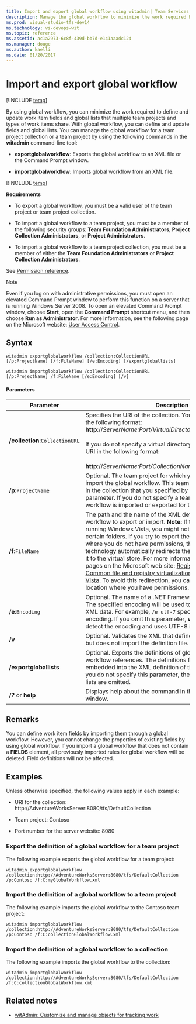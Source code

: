 ```yaml
---
title: Import and export global workflow using witadmin| Team Services & TFS
description: Manage the global workflow to minimize the work required by defining and updating the work item fields and global lists that multiple team projects and types of work items share - Team Foundation Server (TFS)
ms.prod: visual-studio-tfs-dev14
ms.technology: vs-devops-wit
ms.topic: reference
ms.assetid: ac1a2973-6c8f-439d-bb7d-e141aaadc124
ms.manager: douge
ms.author: kaelli
ms.date: 01/20/2017
---
```


# Import and export global workflow

[!INCLUDE [temp](../../_shared/customization-witadmin-plus-version-header.md)]

By using global workflow, you can minimize the work required to define and update work item fields and global lists that multiple team projects and types of work items share. With global workflow, you can define and update fields and global lists. You can manage the global workflow for a team project collection or a team project by using the following commands in the **witadmin** command-line tool:  
  
-   **exportglobalworkflow**:  Exports the global workflow to an XML file or the Command Prompt window.  
  
-   **importglobalworkflow**:  Imports global workflow from an XML file.  
  
[!INCLUDE [temp](../../_shared/witadmin-run-tool.md)]  

  
 **Requirements**  
  
-   To export a global workflow, you must be a valid user of the team project or team project collection.  
  
-   To import a global workflow to a team project, you must be a member of the following security groups: **Team Foundation Administrators**, **Project Collection Administrators**, or **Project Administrators**.  
  
-   To import a global workflow to a team project collection, you must be a member of either the **Team Foundation Administrators** or **Project Collection Administrators**.  
  
See [Permission reference](../../../setup-admin/permissions.md).  
  
>[!NOTE]  
>Even if you log on with administrative permissions, you must open an elevated Command Prompt window to perform this function on a server that is running Windows Server 2008. To open an elevated Command Prompt window, choose **Start**, open the **Command Prompt** shortcut menu, and then choose **Run as Administrator**. For more information, see the following page on the Microsoft website: [User Access Control](http://go.microsoft.com/fwlink/?LinkId=111235).  
  
## Syntax  
  
```  
witadmin exportglobalworkflow /collection:CollectionURL [/p:ProjectName] [/f:FileName] [/e:Encoding] [/exportgloballists]   
 
witadmin importglobalworkflow /collection:CollectionURL [/p:ProjectName] /f:FileName [/e:Encoding] [/v]  
```  
  
#### Parameters  
  
|**Parameter**|**Description**|  
|-------------------|---------------------|  
|**/collection**:`CollectionURL`|Specifies the URI of the collection. You must specify the URI in the following format: **http**://*ServerName:Port/VirtualDirectoryName/CollectionName*<br /><br /> If you do not specify a virtual directory, you must specify the URI in the following format:<br /><br /> **http**://*ServerName:Port/CollectionName*.|  
|**/p**:`ProjectName`|Optional. The team project for which you want to export or import the global workflow. This team project must be defined in the collection that you specified by using the /collection parameter. If you do not specify a team project, the global workflow is imported or exported for the collection.|  
|**/f**:`FileName`|The path and the name of the XML definition file for global workflow to export or import. **Note:**  If the client computer is running Windows Vista, you might not have permissions to certain folders. If you try to export the global list to a location where you do not have permissions, the registry virtualization technology automatically redirects the exported file and saves it to the virtual store. For more information, see the following pages on the Microsoft web site: [Registry Virtualization](http://go.microsoft.com/fwlink/?LinkId=92325) and [Common file and registry virtualization issues in Windows Vista](http://go.microsoft.com/fwlink/?LinkId=92323). To avoid this redirection, you can export the file to a location where you have permissions.|  
|**/e**:`Encoding`|Optional. The name of a .NET Framework 2.0 encoding format. The specified encoding will be used to export or import the XML data. For example, `/e utf-7` specifies Unicode (UTF-7) encoding. If you omit this parameter, **witadmin** attempts to detect the encoding and uses UTF-8 if detection fails.|  
|**/v**|Optional. Validates the XML that defines the global workflow but does not import the definition file.|  
|**/exportgloballists**|Optional. Exports the definitions of global lists that the global workflow references. The definitions for global lists will be embedded into the XML definition of the global workflow. If you do not specify this parameter, the definitions for global lists are omitted.|  
|**/?** or **help**|Displays help about the command in the Command Prompt window.|  
  
## Remarks  
 You can define work item fields by importing them through a global workflow. However, you cannot change the properties of existing fields by using global workflow. If you import a global workflow that does not contain a **FIELDS** element, all previously imported rules for global workflow will be deleted. Field definitions will not be affected.  
  
## Examples  
 Unless otherwise specified, the following values apply in each example:  
  
-   URI for the collection: http://AdventureWorksServer:8080/tfs/DefaultCollection  
  
-   Team project: Contoso  
  
-   Port number for the server website: 8080  
  
### Export the definition of a global workflow for a team project  
 The following example exports the global workflow for a team project:  
  
```  
witadmin exportglobalworkflow /collection:http://AdventureWorksServer:8080/tfs/DefaultCollection /p:Contoso /f:C:myGlobalWorkflow.xml  
```  
  
### Import the definition of a global workflow to a team project  
 The following example imports the global workflow to the Contoso team project:  
  
```  
witadmin importglobalworkflow /collection:http://AdventureWorksServer:8080/tfs/DefaultCollection /p:Contoso /f:C:collectionGlobalWorkflow.xml   
```  
  
### Import the definition of a global workflow to a collection  
 The following example imports the global workflow to the collection:  
  
```  
witadmin importglobalworkflow /collection:http://AdventureWorksServer:8080/tfs/DefaultCollection /f:C:collectionGlobalWorkflow.xml   
```  
  
## Related notes 
- [witAdmin: Customize and manage objects for tracking work](witadmin-customize-and-manage-objects-for-tracking-work.md)